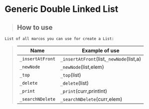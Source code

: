 # Generic Double Linked List
> ## How to use
	List of all marcos you can use for create a List:
> |Name|Example of use|
> |----|--------------|
> |`_insertAtFront`|`_insertAtFront`(list,`_newNode`(list,a)|
> |`_newNode`|`_newNode`(list,elem)|
> |`_top`|`_top`(list)|
> |`_delete`|`_delete`(list)|
> |`_print`|`_print`(curr,printInt)|
> |`_searchNDelete`|`_searchNDelete`(curr,elem)|
